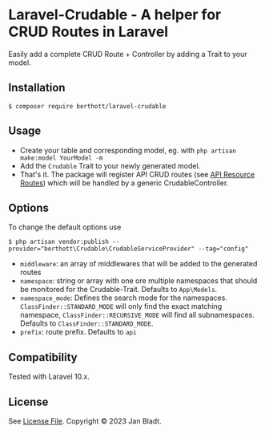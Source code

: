 # Laravel-Crudable - A helper for CRUD Routes in Laravel

Easily add a complete CRUD Route + Controller by adding a Trait to your model.

## Installation

```
$ composer require berthott/laravel-crudable
```

## Usage

* Create your table and corresponding model, eg. with `php artisan make:model YourModel -m`
* Add the `Crudable` Trait to your newly generated model.
* That's it. The package will register API CRUD routes (see [API Resource Routes](https://laravel.com/docs/8.x/controllers#api-resource-routes)) which will be handled by a generic CrudableController.

## Options

To change the default options use
```
$ php artisan vendor:publish --provider="berthott\Crudable\CrudableServiceProvider" --tag="config"
```
* `middleware`: an array of middlewares that will be added to the generated routes
* `namespace`: string or array with one ore multiple namespaces that should be monitored for the Crudable-Trait. Defaults to `App\Models`.
* `namespace_mode`: Defines the search mode for the namespaces. `ClassFinder::STANDARD_MODE` will only find the exact matching namespace, `ClassFinder::RECURSIVE_MODE` will find all subnamespaces. Defaults to `ClassFinder::STANDARD_MODE`.
* `prefix`: route prefix. Defaults to `api`

## Compatibility

Tested with Laravel 10.x.

## License

See [License File](license.md). Copyright © 2023 Jan Bladt.